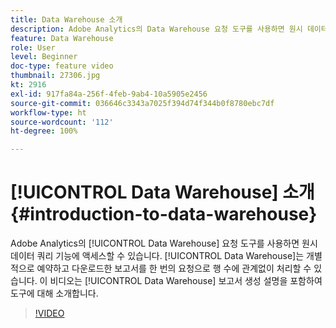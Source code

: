 ```yaml
---
title: Data Warehouse 소개
description: Adobe Analytics의 Data Warehouse 요청 도구를 사용하면 원시 데이터 쿼리 기능에 액세스할 수 있습니다. Data Warehouse는 개별적으로 예약하고 다운로드한 보고서를 한 번의 요청으로 행 수에 관계없이 처리할 수 있습니다. 이 비디오는 Data Warehouse 보고서 생성 설명을 포함하여 도구에 대해 소개합니다.
feature: Data Warehouse
role: User
level: Beginner
doc-type: feature video
thumbnail: 27306.jpg
kt: 2916
exl-id: 917fa84a-256f-4feb-9ab4-10a5905e2456
source-git-commit: 036646c3343a7025f394d74f344b0f8780ebc7df
workflow-type: ht
source-wordcount: '112'
ht-degree: 100%

---
```


# [!UICONTROL Data Warehouse] 소개 {#introduction-to-data-warehouse}

Adobe Analytics의 [!UICONTROL Data Warehouse] 요청 도구를 사용하면 원시 데이터 쿼리 기능에 액세스할 수 있습니다. [!UICONTROL Data Warehouse]는 개별적으로 예약하고 다운로드한 보고서를 한 번의 요청으로 행 수에 관계없이 처리할 수 있습니다. 이 비디오는 [!UICONTROL Data Warehouse] 보고서 생성 설명을 포함하여 도구에 대해 소개합니다.

>[!VIDEO](https://video.tv.adobe.com/v/27306/?quality=12)
